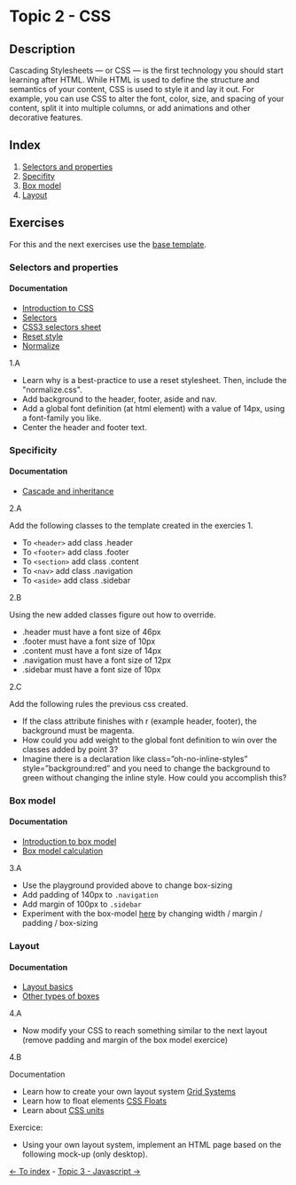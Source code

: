 # Topic 2 - CSS

## Description

Cascading Stylesheets — or CSS — is the first technology you should start learning after HTML. While HTML is used to define the structure and semantics of your content, CSS is used to style it and lay it out. For example, you can use CSS to alter the font, color, size, and spacing of your content, split it into multiple columns, or add animations and other decorative features.

## Index

1. [Selectors and properties](#selectors-and-properties)
2. [Specifity](#specificity)
3. [Box model](#box-model)
4. [Layout](#layout)

## Exercises

For this and the next exercises use the [base template](./assets/index.html).

### Selectors and properties

#### Documentation

- [Introduction to CSS](https://developer.mozilla.org/en-US/docs/Learn/CSS)
- [Selectors](https://developer.mozilla.org/en-US/docs/Learn/CSS/Introduction_to_CSS/Selectors)
- [CSS3 selectors sheet](https://www.w3.org/TR/selectors-3/)
- [Reset style](https://meyerweb.com/eric/tools/css/reset/)
- [Normalize](http://necolas.github.io/normalize.css/)

1.A
- Learn why is a best-practice to use a reset stylesheet. Then, include the "normalize.css".
- Add background to the header, footer, aside and nav.
- Add a global font definition (at html element) with a value of 14px, using a font-family you like.
- Center the header and footer text.

### Specificity

#### Documentation

- [Cascade and inheritance](https://developer.mozilla.org/en-US/docs/Learn/CSS/Introduction_to_CSS/Cascade_and_inheritance#Specificity)

2.A

Add the following classes to the template created in the exercies 1.

- To ```<header>``` add class .header
- To ```<footer>``` add class .footer
- To ```<section>``` add class .content
- To ```<nav>``` add class .navigation
- To ```<aside>``` add class .sidebar

2.B

Using the new added classes figure out how to override.

- .header must have a font size of 46px
- .footer must have a font size of 10px
- .content must have a font size of 14px
- .navigation must have a font size of 12px
- .sidebar must have a font size of 10px

2.C

Add the following rules the previous css created.

- If the class attribute finishes with r (example header, footer), the background must be magenta.
- How could you add weight to the global font definition to win over the classes added by point 3?
- Imagine there is a declaration like class=”oh-no-inline-styles” style=”background:red” and you need to change the background to green without changing the inline style. How could you accomplish this?

### Box model

#### Documentation

- [Introduction to box model](https://developer.mozilla.org/en-US/docs/Learn/CSS/Styling_boxes/Box_model_recap)
- [Box model calculation](http://www.w3.org/TR/CSS21/box.html)

3.A
- Use the playground provided above to change box-sizing
- Add padding of 140px to `.navigation`
- Add margin of 100px to `.sidebar`
- Experiment with the box-model [here](http://dabblet.com/gist/2986528) by changing width / margin / padding / box-sizing

### Layout

#### Documentation

- [Layout basics](https://adamschwartz.co/magic-of-css/chapters/2-layout/)
- [Other types of boxes](https://developer.mozilla.org/en-US/docs/Learn/CSS/Styling_boxes/Box_model_recap#Box_display_types)

4.A

- Now modify your CSS to reach something similar to the next layout (remove padding and margin of the box model exercice)

4.B

Documentation
- Learn how to create your own layout system [Grid Systems](http://adamkaplan.me/grid/)
- Learn how to float elements [CSS Floats](http://alistapart.com/article/css-floats-101/)
- Learn about [CSS units](http://alistapart.com/article/love-the-boring-bits-of-css/)

Exercice:
- Using your own layout system, implement an HTML page based on the following mock-up (only desktop).

[<- To index](../README.md#title) - [Topic 3 - Javascript ->](./topic3.md)